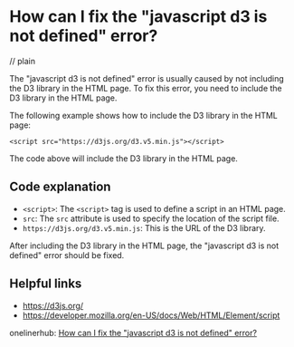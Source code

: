 # How can I fix the "javascript d3 is not defined" error?
// plain

The "javascript d3 is not defined" error is usually caused by not including the D3 library in the HTML page. To fix this error, you need to include the D3 library in the HTML page.

The following example shows how to include the D3 library in the HTML page:

```
<script src="https://d3js.org/d3.v5.min.js"></script>
```

The code above will include the D3 library in the HTML page.

## Code explanation


- `<script>`: The `<script>` tag is used to define a script in an HTML page.
- `src`: The `src` attribute is used to specify the location of the script file.
- `https://d3js.org/d3.v5.min.js`: This is the URL of the D3 library.

After including the D3 library in the HTML page, the "javascript d3 is not defined" error should be fixed.

## Helpful links

- https://d3js.org/
- https://developer.mozilla.org/en-US/docs/Web/HTML/Element/script

onelinerhub: [How can I fix the "javascript d3 is not defined" error?](https://onelinerhub.com/javascript-d3/how-can-i-fix-the--javascript-d--is-not-defined--error)